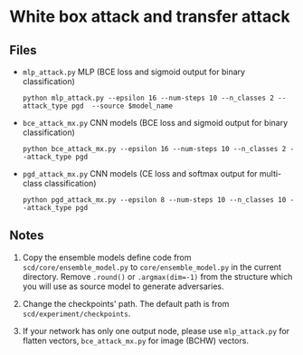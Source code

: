 White box attack and transfer attack
=



Files
-


-   `mlp_attack.py` MLP (BCE loss and sigmoid output for binary classification)

        python mlp_attack.py --epsilon 16 --num-steps 10 --n_classes 2 --attack_type pgd  --source $model_name

-   `bce_attack_mx.py` CNN models (BCE loss and sigmoid output for binary classification)

        python bce_attack_mx.py --epsilon 16 --num-steps 10 --n_classes 2 --attack_type pgd


-   `pgd_attack_mx.py` CNN models (CE loss and softmax output for multi-class classification)

        python pgd_attack_mx.py --epsilon 8 --num-steps 10 --n_classes 10 --attack_type pgd

Notes
-

1. Copy the ensemble models define code from `scd/core/ensemble_model.py` 
to `core/ensemble_model.py` in the current directory. Remove `.round()` 
or `.argmax(dim=-1)` from the structure which you will use as source model to 
generate adversaries.

2. Change the checkpoints' path. The default path is from `scd/experiment/checkpoints`.

3. If your network has only one output node, please use  `mlp_attack.py` for flatten vectors,
`bce_attack_mx.py` for image (BCHW) vectors.
